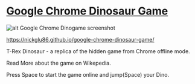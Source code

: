  

# [Google Chrome Dinosaur Game](https://nickglu86.github.io/google-chrome-dinosaur-game/)
![alt Google Chrome Dinogame screenshot](https://9to5google.com/wp-content/uploads/sites/4/2018/09/chrome-offline-dino-game.jpg)

https://nickglu86.github.io/google-chrome-dinosaur-game/

T-Rex Dinosaur - a replica of the hidden game from Chrome offline mode.

Read More about the game on Wikepedia.

Press Space to start the game online and jump(Space) your Dino.